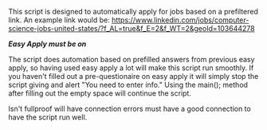 This script is designed to automatically apply for jobs based on a prefiltered link. 
An example link would be: https://www.linkedin.com/jobs/computer-science-jobs-united-states/?f_AL=true&f_E=2&f_WT=2&geoId=103644278

***Easy Apply must be on***

The script does automation based on prefilled answers from previous easy apply, so having used easy apply a lot will make this script run smoothly.
If you haven't filled out a pre-questionaire on easy apply it will simply stop the script giving and alert "You need to enter info." Using the main(); 
method after filling out the empty space will continue the script.

Isn't fullproof will have connection errors must have a good connection to have the script run well. 
